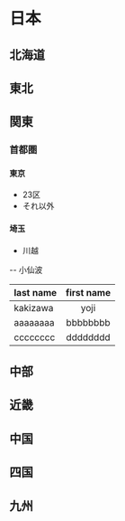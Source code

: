 # 日本

## 北海道
## 東北
## 関東
### 首都圏
#### 東京

- 23区
- それ以外

#### 埼玉

- 川越

-- 小仙波

| last name     | first name    |
| ------------- |:-------------:|
| kakizawa      | yoji          |
| aaaaaaaa      | bbbbbbbb      |
| cccccccc      | dddddddd      |

## 中部
## 近畿
## 中国
## 四国
## 九州

